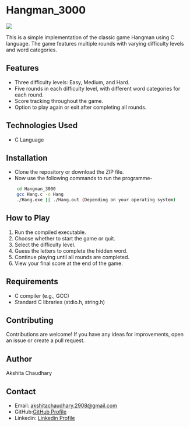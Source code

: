 # Hangman_3000
![](https://play-lh.googleusercontent.com/3vU01hZIomX95xALi7bH1l2OEHFLZYvYsEx0OIjUS1FIPNrIua56phuSd8Fy4Yg9mMM)

This is a simple implementation of the classic game Hangman using C language. The game features multiple rounds with varying difficulty levels and word categories.

## Features

- Three difficulty levels: Easy, Medium, and Hard.
- Five rounds in each difficulty level, with different word categories for each round.
- Score tracking throughout the game.
- Option to play again or exit after completing all rounds.

## Technologies Used
- C Language

## Installation
- Clone the repository or download the ZIP file.
- Now use the following commands to run the programme-
 ```bash
     cd Hangman_3000
     gcc Hang.c -o Hang
     ./Hang.exe || ./Hang.out (Depending on your operating system)
  ```

## How to Play

1. Run the compiled executable.
2. Choose whether to start the game or quit.
3. Select the difficulty level.
4. Guess the letters to complete the hidden word.
5. Continue playing until all rounds are completed.
6. View your final score at the end of the game.

## Requirements

- C compiler (e.g., GCC)
- Standard C libraries (stdio.h, string.h)

## Contributing
Contributions are welcome! If you have any ideas for improvements, open an issue or create a pull request.

## Author
Akshita Chaudhary

## Contact
- Email: akshitachaudhary.2908@gmail.com
- GitHub:[GitHub Profile](www.github.com/aksh2908)
- Linkedin: [Linkedin Profile](www.linkedin.com/in/akshita-chaudhary-b44122297)

